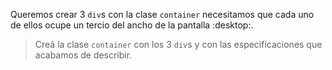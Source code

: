 Queremos crear 3 `div`s con la clase `container` necesitamos que cada uno de ellos ocupe un tercio del ancho de la pantalla :desktop:.

> Creá la clase `container` con los 3 `div`s y con las especificaciones que acabamos de describir.